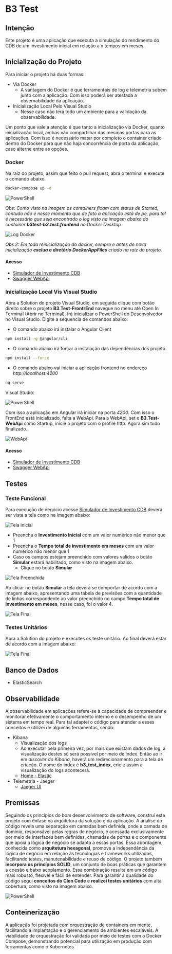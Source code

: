 
# B3 Test
## Intenção
Este projeto é uma aplicação que executa a simulação do rendimento do CDB de um investimento inicial em relação a x tempos em meses.

## Inicialização do Projeto
Para iniciar o projeto há duas formas: 
* Via Docker
	* A vantagem do Docker é que ferramentais de log e telemetria sobem junto com a aplicação. Com isso poderá ser atestada a observabilidade da aplicação. 
* Inicialização Local Pelo Visual Studio
	* Nesse caso não terá todo um ambiente para a validação da observabilidade.

Um ponto que vale a atenção é que tanto a inicialização via Docker, quanto inicialização local, ambas vão compartilhar das mesmas portas para as aplicações. Com isso é necessário matar por completo o container criado dentro do Docker para que não haja concorrência de porta da aplicação, caso alterne entre as opções.

### Docker
Na raiz do projeto, assim que feito o pull request, abra o terminal e execute o comando abaixo.  
```bash
docker-compose up -d
```
![PowerShell](img/start-all-docker.png)

*Obs: Como visto na imagem os containers ficam com status de Started, contudo não é nesse momento que de fato a aplicação está de pé, para tal é necessário que seja encontrado o log visto na imagem abaixo do container **b3test-b3.test.frontend** no  Docker Desktop*

![Log Docker](img/log-docker.png)


*Obs 2: Em toda reinicialização do docker, sempre e antes de nova inicialização **exclua o diretório DockerAppFiles** criado na raiz do projeto.*

#### Acesso
* [Simulador de Investimento CDB](http://localhost:4200/)
* [Swagger WebApi](http://localhost:32805/swagger/index.html)

### Inicialização Local Vis Visual Studio
Abra a Solution do projeto Visual Studio, em seguida clique com botão direito sobre o projeto **B3.Test-FrontrEnd** navegue no menu até Open In Terminal (Abrir no Terminal). Irá inicializar o PowerShell do Desenvolvedor no Visual Studio. 
Digite a sequencia de comandos abaixo:
* O comando abaixo irá instalar o Angular Client
```bash
npm install -g @angular/cli
```

* O comando abaixo irá forçar a instalação das dependências dos projeto.
```bash
npm install --force
```
* O comando abaixo vai iniciar a aplicação frontend no endereço *http://localhost:4200*
```bash
ng serve
```
Visual Studio:

![PowerShell](img/init-frontend.png)

Com isso a aplicação em Angular irá iniciar na porta *4200*. Com isso o FrontEnd está inicializado, falta a WebApi.
Para a WebApi, set o **B3.Test-WebApi** como Startup, inicie o projeto com o profile http. Agora sim tudo finalizado.

![WebApi](img/webapi-init-http.png)

#### Acesso
* [Simulador de Investimento CDB](http://localhost:4200/)
* [Swagger WebApi](http://localhost:32805/swagger/index.html)

## Testes
### Teste Funcional
Para execução de negócio acesse [Simulador de Investimento CDB](http://localhost:4200/) deverá ser vista a tela como na imagem abaixo:

![Tela inicial](img/teste-01.png)

* Preencha o **Investimento Inicial** com um valor numérico não menor que 1
* Preencha o **Tempo total de investimento em meses** com um valor numérico não menor que 1
* Caso os campos estejam preenchido com valores validos o botão **Simular** estará habilitado, como visto na imagem abaixo.
	* Clique no botão **Simular**

![Tela Preenchida](img/teste-02.png)

Ao clicar no botão **Simular** a tela deverá se comportar de acordo com a imagem abaixo, apresentando uma tabela de previsões com a quantidade de linhas correspondente ao valor preenchido no campo **Tempo total de investimento em meses**, nesse caso, foi o valor 4.

![Tela Final](img/teste-03-.png)

### Testes Unitários
Abra a Solution do projeto e executes os teste unitário. Ao final deverá estar de acordo com a imagem abaixo:

![Tela Final](img/teste-04.png)

## Banco de Dados
* ElasticSearch

## Observabilidade
A observabilidade em aplicações refere-se à capacidade de compreender e monitorar efetivamente o comportamento interno e o desempenho de um sistema em tempo real. Para tal adaptei o código para atender a esses conceitos e utilizei de algumas ferramentas, sendo:
* Kibana
    * Visualização dos logs
    * Ao executar pela primeira vez, por mais que existam dados de log, a visualização destes só será possível por meio de index. Então ao ir em *discover do Kibana*, haverá um redirecionamento para a tela de criação.  O nome do index é **b3_test_index**, crie e assim a visualização do logs acontecerá.
    * [Home - Elastic](http://localhost:5601/app/home#/)
* Telemetria - Jaeger
    * [Jaeger UI](http://localhost:16686/search)

## Premissas
Seguindo os princípios do bom desenvolvimento de software, construí este projeto com ênfase na arquitetura da solução e da aplicação. A análise do código revela uma separação em camadas bem definida, onde a camada de domínio, responsável pelas regras de negócio, é acessada exclusivamente por meio de interfaces bem definidas, chamadas de portas e o componente que apoia a lógica de negócio se adapta a essas portas. Essa abordagem, conhecida como **arquitetura hexagonal**, promove a independência da lógica de negócio em relação às tecnologias e frameworks utilizados, facilitando testes, manutenabilidade e reuso de código. O projeto também **incorpora os princípios SOLID**, um conjunto de boas práticas que garantem a coesão e baixo acoplamento. Essa combinação resulta em um código mais robusto, flexível e fácil de entender. 
Para garantir a qualidade do código segui **conceitos do Clen Code** e **realizei testes unitários** com alta cobertura, como visto na imagem abaixo.

![PowerShell](img/test-coverage.png) 


## Conteinerização
A aplicação foi projetada com orquestração de containers em mente, facilitando a implantação e o gerenciamento de ambientes escaláveis. A viabilidade de orquestração foi validada por meio de testes com o Docker Compose, demonstrando potencial para utilização em produção com ferramentas como o Kubernetes.
